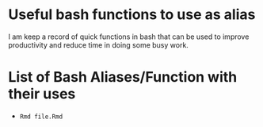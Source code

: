 # Useful bash functions to use as alias

I am keep a record of quick functions in bash that can be used to improve productivity and reduce time in doing some busy work.

# List of Bash Aliases/Function with their uses

* `Rmd file.Rmd`

